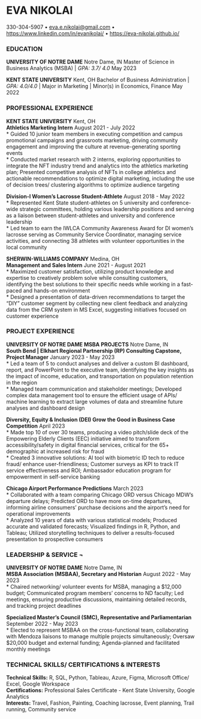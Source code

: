# EVA NIKOLAI

330-304-5907 • <eva.e.nikolai@gmail.com> •
<https://www.linkedin.com/in/evanikolai/> •
<https://eva-nikolai.github.io/>

### EDUCATION

**UNIVERSITY OF NOTRE DAME** Notre Dame, IN Master of Science in
Business Analytics (MSBA) | *GPA: 3.7/ 4.0* May 2023

**KENT STATE UNIVERSITY** Kent, OH Bachelor of Business Administration |
*GPA: 4.0/4.0* | Major in Marketing | Minor(s) in Economics, Finance May
2022

### PROFESSIONAL EXPERIENCE

**KENT STATE UNIVERSITY** Kent, OH <br> **Athletics Marketing Intern**
August 2021 - July 2022 <br> \* Guided 10 junior team members in
executing competition and campus promotional campaigns and grassroots
marketing, driving community engagement and improving the culture at
revenue-generating sporting events <br> \* Conducted market research
with 2 interns, exploring opportunities to integrate the NFT industry
trend and analytics into the athletics marketing plan; Presented
competitive analysis of NFTs in college athletics and actionable
recommendations to optimize digital marketing, including the use of
decision trees/ clustering algorithms to optimize audience targeting

**Division-I Women’s Lacrosse Student-Athlete** August 2018 - May 2022
<br> \* Represented Kent State student-athletes on 5 university and
conference-wide strategic committees, holding various leadership
positions and serving as a liaison between student-athletes and
university and conference leadership <br> \* Led team to earn the IWLCA
Community Awareness Award for DI women’s lacrosse serving as Community
Service Coordinator, managing service activities, and connecting 38
athletes with volunteer opportunities in the local community

**SHERWIN-WILLIAMS COMPANY** Medina, OH <br> **Management and Sales
Intern** June 2021 - August 2021 <br> \* Maximized customer
satisfaction, utilizing product knowledge and expertise to creatively
problem solve while consulting customers, identifying the best solutions
to their specific needs while working in a fast-paced and hands-on
environment <br> \* Designed a presentation of data-driven
recommendations to target the “DIY” customer segment by collecting new
client feedback and analyzing data from the CRM system in MS Excel,
suggesting initiatives focused on customer experience

### PROJECT EXPERIENCE

**UNIVERSITY OF NOTRE DAME MSBA PROJECTS** Notre Dame, IN <br> **South
Bend | Elkhart Regional Partnership (RP) Consulting Capstone, Project
Manager** January 2023 - May 2023 <br> \* Led a team of 5 to conduct
analyses and deliver a custom BI dashboard, report, and PowerPoint to
the executive team, identifying the key insights as the impact of
income, education, and transportation on population retention in the
region <br> \* Managed team communication and stakeholder meetings;
Developed complex data management tool to ensure the efficient usage of
APIs/ machine learning to extract large volumes of data and streamline
future analyses and dashboard design

**Diversity, Equity & Inclusion (DEI) Grow the Good in Business Case
Competition** April 2023 <br> \* Made top 10 of over 30 teams, producing
a video pitch/slide deck of the Empowering Elderly Clients (EEC)
initiative aimed to transform accessibility/safety in digital financial
services, critical for the 65+ demographic at increased risk for fraud
<br> \* Created 3 innovative solutions: AI tool with biometric ID tech
to reduce fraud/ enhance user-friendliness; Customer surveys as KPI to
track IT service effectiveness and ROI; Ambassador education program for
empowerment in self-service banking

**Chicago Airport Performance Predictions** March 2023 <br> \*
Collaborated with a team comparing Chicago ORD versus Chicago MDW’s
departure delays; Predicted ORD to have more on-time departures,
informing airline consumers’ purchase decisions and the airport’s need
for operational improvements <br> \* Analyzed 10 years of data with
various statistical models; Produced accurate and validated forecasts;
Visualized findings in R, Python, and Tableau; Utilized storytelling
techniques to deliver a results-focused presentation to prospective
consumers

### LEADERSHIP & SERVICE ¬

**UNIVERSITY OF NOTRE DAME** Notre Dame, IN <br> **MSBA Association
(MSBAA), Secretary and Historian** August 2022 - May 2023 <br> \*
Chaired networking/ volunteer events for MSBA, managing a $12,000
budget; Communicated program members’ concerns to ND faculty; Led
meetings, ensuring productive discussions, maintaining detailed records,
and tracking project deadlines

**Specialized Master’s Council (SMC), Representative and
Parliamentarian** September 2022 - May 2023 <br> \* Elected to represent
MSBAA on the cross-functional team, collaborating with Mendoza liaisons
to manage multiple projects simultaneously; Oversaw $20,000 budget and
external funding; Agenda-planned and facilitated monthly meetings

### TECHNICAL SKILLS/ CERTIFICATIONS & INTERESTS

**Technical Skills:** R, SQL, Python, Tableau, Azure, Figma, Microsoft
Office/ Excel, Google Workspace <br> **Certifications:** Professional
Sales Certificate - Kent State University, Google Analytics <br>
**Interests:** Travel, Fashion, Painting, Coaching lacrosse, Event
planning, Trail running, Community service
